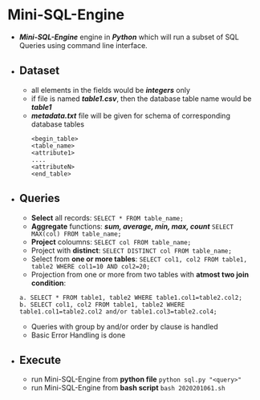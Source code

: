 # Mini-SQL-Engine

  - ***Mini-SQL-Engine*** engine in ***Python*** which will run a subset of SQL Queries using command line interface.
  - ## **Dataset**
    - all elements in the fields would be ***integers*** only
    - if file is named ***table1.csv***, then the database table name would be ***table1***
    - ***metadata.txt*** file will be given for schema of corresponding database tables
      ```
      <begin_table>
      <table_name>
      <attribute1>
      ....
      <attributeN>
      <end_table>
      ```
  - ## **Queries**
    - **Select** all records: ``` SELECT * FROM table_name; ```
    - **Aggregate** functions: ***sum, average, min, max, count*** ``` SELECT MAX(col) FROM table_name; ```
    - **Project** coloumns: ``` SELECT col FROM table_name; ```
    - Project with **distinct**: ``` SELECT DISTINCT col FROM table_name; ```
    - Select from **one or more tables**: ``` SELECT col1, col2 FROM table1, table2 WHERE col1=10 AND col2=20; ```
    - Projection from one or more from two tables with **atmost two join condition**: 
    ```
    a. SELECT * FROM table1, table2 WHERE table1.col1=table2.col2;
    b. SELECT col1, col2 FROM table1, table2 WHERE table1.col1=table2.col2 and/or table1.col3=table2.col4; 
    ```
    - Queries with group by and/or order by clause is handled
    - Basic Error Handling is done
  - ## **Execute**
    - run Mini-SQL-Engine from **python file** ``` python sql.py "<query>" ```
    - run Mini-SQL-Engine from **bash script** ``` bash 2020201061.sh ```
